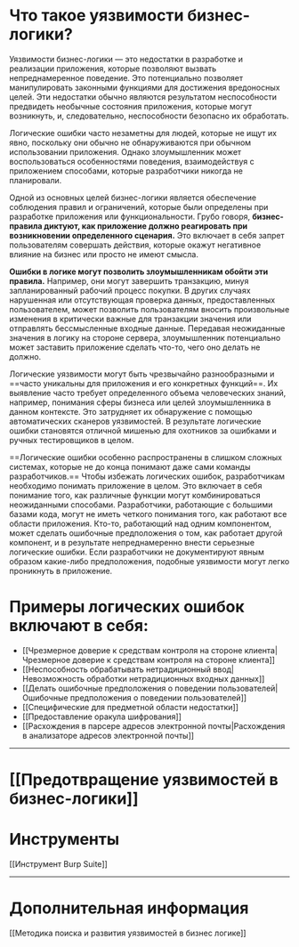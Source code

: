 
# Что такое уязвимости бизнес-логики?

Уязвимости бизнес-логики — это недостатки в разработке и реализации приложения, которые позволяют вызвать непреднамеренное поведение. Это потенциально позволяет манипулировать законными функциями для достижения вредоносных целей. Эти недостатки обычно являются результатом неспособности предвидеть необычные состояния приложения, которые могут возникнуть, и, следовательно, неспособности безопасно их обработать.

Логические ошибки часто незаметны для людей, которые не ищут их явно, поскольку они обычно не обнаруживаются при обычном использовании приложения. Однако злоумышленник может воспользоваться особенностями поведения, взаимодействуя с приложением способами, которые разработчики никогда не планировали.

Одной из основных целей бизнес-логики является обеспечение соблюдения правил и ограничений, которые были определены при разработке приложения или функциональности. Грубо говоря, **бизнес-правила диктуют, как приложение должно реагировать при возникновении определенного сценария.** Это включает в себя запрет пользователям совершать действия, которые окажут негативное влияние на бизнес или просто не имеют смысла.

**Ошибки в логике могут позволить злоумышленникам обойти эти правила.** 
	Например, они могут завершить транзакцию, минуя запланированный рабочий процесс покупки. 
	В других случаях нарушенная или отсутствующая проверка данных, предоставленных пользователем, может позволить пользователям вносить произвольные изменения в критически важные для транзакции значения или отправлять бессмысленные входные данные. 
	Передавая неожиданные значения в логику на стороне сервера, злоумышленник потенциально может заставить приложение сделать что-то, чего оно делать не должно.

Логические уязвимости могут быть чрезвычайно разнообразными и ==часто уникальны для приложения и его конкретных функций==. Их выявление часто требует определенного объема человеческих знаний, например, понимания сферы бизнеса или целей злоумышленника в данном контексте. Это затрудняет их обнаружение с помощью автоматических сканеров уязвимостей. В результате логические ошибки становятся отличной мишенью для охотников за ошибками и ручных тестировщиков в целом.

==Логические ошибки особенно распространены в слишком сложных системах, которые не до конца понимают даже сами команды разработчиков.== Чтобы избежать логических ошибок, разработчикам необходимо понимать приложение в целом. Это включает в себя понимание того, как различные функции могут комбинироваться неожиданными способами. Разработчики, работающие с большими базами кода, могут не иметь четкого понимания того, как работают все области приложения. Кто-то, работающий над одним компонентом, может сделать ошибочные предположения о том, как работает другой компонент, и в результате непреднамеренно внести серьезные логические ошибки. Если разработчики не документируют явным образом какие-либо предположения, подобные уязвимости могут легко проникнуть в приложение.


# Примеры логических ошибок включают в себя:

- [[Чрезмерное доверие к средствам контроля на стороне клиента|Чрезмерное доверие к средствам контроля на стороне клиента]]
- [[Неспособность обрабатывать нетрадиционный ввод|Невозможность обработки нетрадиционных входных данных]]
- [[Делать ошибочные предположения о поведении пользователей|Ошибочные предположения о поведении пользователей]]
- [[Специфические для предметной области недостатки]]
- [[Предоставление оракула шифрования]]
- [[Расхождения в парсере адресов электронной почты|Расхождения в анализаторе адресов электронной почты]]

----
# [[Предотвращение уязвимостей в бизнес-логики]]


# Инструменты

[[Инструмент Burp Suite]]

----
# Дополнительная информация

[[Методика поиска и развития уязвимостей в бизнес логике]]